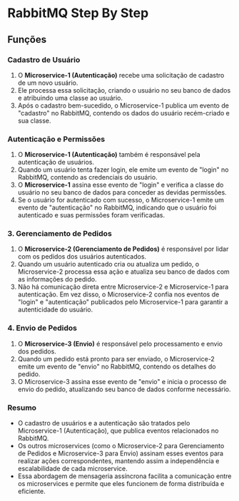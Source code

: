 # RabbitMQ Step By Step

## Funções

### Cadastro de Usuário

1. O **Microservice-1 (Autenticação)** recebe uma solicitação de cadastro de um novo usuário.
2. Ele processa essa solicitação, criando o usuário no seu banco de dados e atribuindo uma classe ao usuário.
3. Após o cadastro bem-sucedido, o Microservice-1 publica um evento de "cadastro" no RabbitMQ, contendo os dados do usuário recém-criado e sua classe.

### Autenticação e Permissões

   1. O **Microservice-1 (Autenticação)** também é responsável pela autenticação de usuários.
   2. Quando um usuário tenta fazer login, ele emite um evento de "login" no RabbitMQ, contendo as credenciais do usuário.
   3. O **Microservice-1** assina esse evento de "login" e verifica a classe do usuário no seu banco de dados para conceder as devidas permissões.
   4. Se o usuário for autenticado com sucesso, o Microservice-1 emite um evento de "autenticação" no RabbitMQ, indicando que o usuário foi autenticado e suas permissões foram verificadas.

### 3. Gerenciamento de Pedidos

   1. O **Microservice-2 (Gerenciamento de Pedidos)** é responsável por lidar com os pedidos dos usuários autenticados.
   2. Quando um usuário autenticado cria ou atualiza um pedido, o Microservice-2 processa essa ação e atualiza seu banco de dados com as informações do pedido.
   3. Não há comunicação direta entre Microservice-2 e Microservice-1 para autenticação. Em vez disso, o Microservice-2 confia nos eventos de "login" e "autenticação" publicados pelo Microservice-1 para garantir a autenticidade do usuário.

### 4. Envio de Pedidos

   1. O **Microservice-3 (Envio)** é responsável pelo processamento e envio dos pedidos.
   2. Quando um pedido está pronto para ser enviado, o Microservice-2 emite um evento de "envio" no RabbitMQ, contendo os detalhes do pedido.
   3. O Microservice-3 assina esse evento de "envio" e inicia o processo de envio do pedido, atualizando seu banco de dados conforme necessário.

### Resumo

- O cadastro de usuários e a autenticação são tratados pelo Microservice-1 (Autenticação), que publica eventos relacionados no RabbitMQ.
- Os outros microservices (como o Microservice-2 para Gerenciamento de Pedidos e Microservice-3 para Envio) assinam esses eventos para realizar ações correspondentes, mantendo assim a independência e escalabilidade de cada microservice.
- Essa abordagem de mensageria assíncrona facilita a comunicação entre os microservices e permite que eles funcionem de forma distribuída e eficiente.
